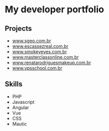 # My developer portfolio

## Projects

- www.sgeo.com.br
- www.escassezreal.com.br
- www.smokeyeyes.com.br
- www.masterclassonline.com.br
- www.renatarodriguesmakeup.com.br
- www.vpsschool.com.br

## Skills
- PHP
- Javascript
- Angular
- Vue
- CSS
- Mautic
